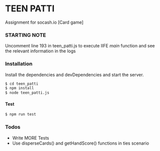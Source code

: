 # TEEN PATTI

Assignment for socash.io [Card game]

### STARTING NOTE
Uncomment line 193 in teen_patti.js to execute IIFE _main_ function and see the relevant information in the logs


### Installation

Install the dependencies and devDependencies and start the server.

```sh
$ cd teen_patti
$ npm install
$ node teen_patti.js
```


#### Test

```sh
$ npm run test
```

### Todos

 - Write MORE Tests
 - Use disperseCards() and getHandScore() functions in ties scenario


